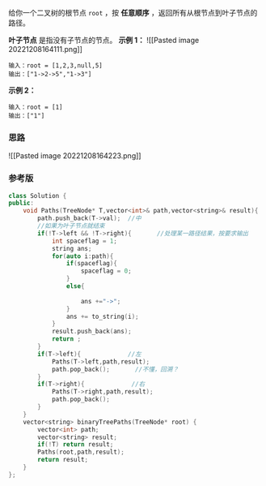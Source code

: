 给你一个二叉树的根节点 `root` ，按 **任意顺序** ，返回所有从根节点到叶子节点的路径。

**叶子节点** 是指没有子节点的节点。
**示例 1：**
![[Pasted image 20221208164111.png]]
```
输入：root = [1,2,3,null,5]
输出：["1->2->5","1->3"]
```

**示例 2：**
```
输入：root = [1]
输出：["1"]
```

### 思路
![[Pasted image 20221208164223.png]]

### 参考版
```c++
class Solution {
public:
    void Paths(TreeNode* T,vector<int>& path,vector<string>& result){
        path.push_back(T->val);  //中
        //如果为叶子节点就结束
        if(!T->left && !T->right){       //处理某一路径结果，按要求输出
            int spaceflag = 1;     
            string ans;
            for(auto i:path){
                if(spaceflag){
                    spaceflag = 0;
                }
                else{
                    
                    ans +="->";
                }
                ans += to_string(i);
            }
            result.push_back(ans);
            return ;
        }
        if(T->left){             //左
            Paths(T->left,path,result);
            path.pop_back();       //不懂，回溯？
        }
        if(T->right){             //右
            Paths(T->right,path,result);
            path.pop_back();
        }
    }
    vector<string> binaryTreePaths(TreeNode* root) {
        vector<int> path;
        vector<string> result;
        if(!T) return result;
        Paths(root,path,result);
        return result;
    }
};
```